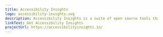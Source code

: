 ```yaml
---
title: Accessibility Insights
logo: accessibility-insights.svg
description: Accessibility Insights is a suite of open source tools that help developers find and fix accessibility issues in Web, Windows and Android applications.
linkText: Get Accessibility Insights
projectUrl: https://accessibilityinsights.io/
---
```

